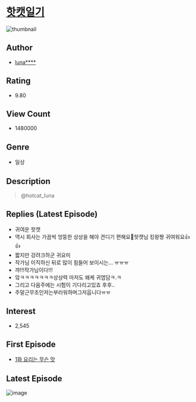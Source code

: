 # [핫캣일기](https://comic.naver.com/bestChallenge/list?titleId=751743)
![thumbnail](https://image-comic.pstatic.net/user_contents_data/challenge_comic/2020/09/11/336145/thumbnail_202x1649bd2e69e_12dd_4f05_8b46_5f0de941712b_00002674.JPEG)

## Author
- [luna****](https://comic.naver.com/artistTitle?id=336145)

## Rating
- 9.80

## View Count
- 1480000

## Genre
- 일상

## Description
> @hotcat_luna

## Replies (Latest Episode)
- 귀여운 핫캣
- 역시 회사는 가끔씩 엉뚱한 상상을 해야 견디기 편해요🤣핫캣님 킹왕짱 귀여워요👍👍
- 짧지만 강려크하군 귀요미
- 작가님 이직하신 뒤로 많이 힘들어 보이시는... ㅠㅠㅠ
- 꺄!!!작가님이다!!!
- 앜ㅋㅋㅋㅋㅋㅋㅋ상상력 마저도 왜케 귀엽담ㅋ.ㅋ
- 그리고 다음주에는 시험이 기다리고있죠 후후..
- 주말근무조인저는부러워하며그저웁니다ㅠㅠ

## Interest
- 2,545

## First Episode
- [1화 요리는 무슨 맛](https://comic.naver.com/bestChallenge/detail?titleId=751743&no=1)

## Latest Episode
![image](https://image-comic.pstatic.net/user_contents_data/challenge_comic/2023/04/20/336145/upload_3474871492446283108.jpeg)
